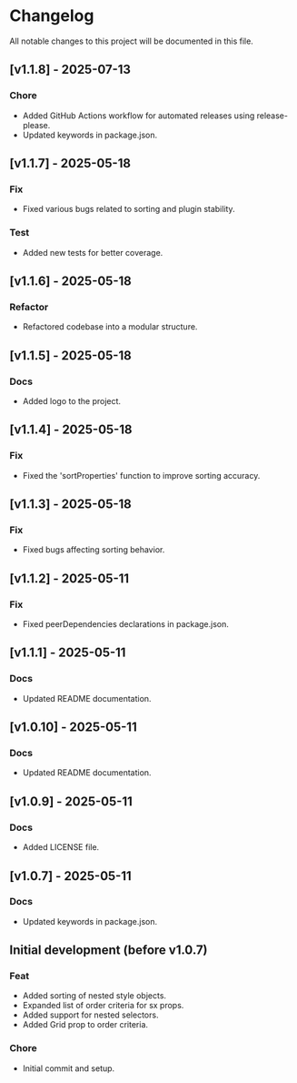 # Changelog

All notable changes to this project will be documented in this file.

## [v1.1.8] - 2025-07-13
### Chore
- Added GitHub Actions workflow for automated releases using release-please.
- Updated keywords in package.json.

## [v1.1.7] - 2025-05-18
### Fix
- Fixed various bugs related to sorting and plugin stability.

### Test
- Added new tests for better coverage.

## [v1.1.6] - 2025-05-18
### Refactor
- Refactored codebase into a modular structure.

## [v1.1.5] - 2025-05-18
### Docs
- Added logo to the project.

## [v1.1.4] - 2025-05-18
### Fix
- Fixed the 'sortProperties' function to improve sorting accuracy.

## [v1.1.3] - 2025-05-18
### Fix
- Fixed bugs affecting sorting behavior.

## [v1.1.2] - 2025-05-11
### Fix
- Fixed peerDependencies declarations in package.json.

## [v1.1.1] - 2025-05-11
### Docs
- Updated README documentation.

## [v1.0.10] - 2025-05-11
### Docs
- Updated README documentation.

## [v1.0.9] - 2025-05-11
### Docs
- Added LICENSE file.

## [v1.0.7] - 2025-05-11
### Docs
- Updated keywords in package.json.

## Initial development (before v1.0.7)
### Feat
- Added sorting of nested style objects.
- Expanded list of order criteria for sx props.
- Added support for nested selectors.
- Added Grid prop to order criteria.

### Chore
- Initial commit and setup.
